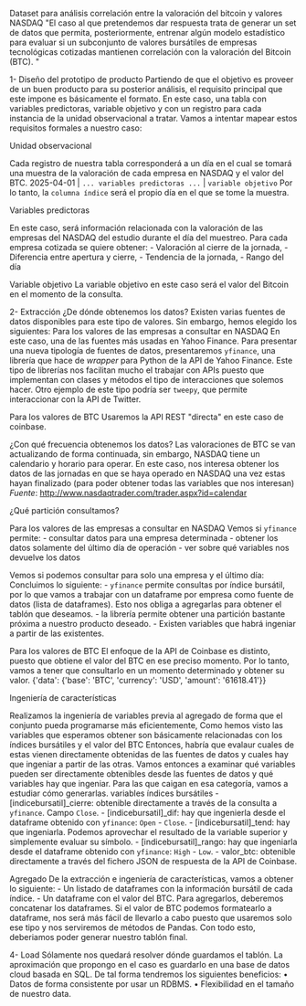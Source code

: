 Dataset para análisis correlación entre la valoración del bitcoin y valores NASDAQ
    "El caso al que pretendemos dar respuesta trata de generar un set de datos que permita, posteriormente, entrenar algún modelo estadístico para evaluar si un subconjunto de valores bursátiles de empresas tecnológicas cotizadas mantienen correlación con la valoración del Bitcoin (BTC).  "

1- Diseño del prototipo de producto
    Partiendo de que el objetivo es proveer de un buen producto para su posterior análisis, el requisito principal que este impone es básicamente el formato. En este caso, una tabla con variables predictoras, variable objetivo y con un registro para cada instancia de la unidad observacional a tratar. Vamos a intentar mapear estos requisitos formales a nuestro caso:

Unidad observacional

Cada registro de nuestra tabla corresponderá a un día en el cual se tomará una muestra de la valoración de cada empresa en NASDAQ y el valor del BTC.
2025-04-01 | `... variables predictoras ...` | `variable objetivo`
Por lo tanto, la `columna índice` será el propio día en el que se tome la muestra.

Variables predictoras

En este caso, será información relacionada con la valoración de las empresas del NASDAQ del estudio durante el día del muestreo. Para cada empresa cotizada se quiere obtener:
    - Valoración al cierre de la jornada,
    - Diferencia entre apertura y cierre,
    - Tendencia de la jornada,
    - Rango del día

Variable objetivo
La variable objetivo en este caso será el valor del Bitcoin en el momento de la consulta.

2- Extracción
¿De dónde obtenemos los datos?
Existen varias fuentes de datos disponibles para este tipo de valores. Sin embargo, hemos elegido los siguientes:
Para los valores de las empresas a consultar en NASDAQ
En este caso, una de las fuentes más usadas en Yahoo Finance. Para presentar una nueva tipología de fuentes de datos, presentaremos `yfinance`, una librería que hace de *wrapper* para Python de la API de Yahoo Finance.
Este tipo de librerías nos facilitan mucho el trabajar con APIs puesto que implementan con clases y métodos el tipo de interacciones que solemos hacer. Otro ejemplo de este tipo podría ser `tweepy`, que permite interaccionar con la API de Twitter.

Para los valores de BTC
Usaremos la API REST \"directa\" en este caso de coinbase.

¿Con qué frecuencia obtenemos los datos?
Las valoraciones de BTC se van actualizando de forma continuada, sin embargo, NASDAQ tiene un calendario y horario para operar. En este caso, nos interesa obtener los datos de las jornadas en que se haya operado en NASDAQ una vez estas hayan finalizado (para poder obtener todas las variables que nos interesan)
    *Fuente*: http://www.nasdaqtrader.com/trader.aspx?id=calendar

¿Qué partición consultamos?

Para los valores de las empresas a consultar en NASDAQ 
Vemos si `yfinance` permite:
    - consultar datos para una empresa determinada
    - obtener los datos solamente del último día de operación
    - ver sobre qué variables nos devuelve los datos

Vemos si podemos consultar para solo una empresa y el último día:
Concluimos lo siguiente:
    - `yfinance` permite consultas por índice bursátil, por lo que vamos a trabajar con un dataframe por empresa como fuente de datos (lista de dataframes). Esto nos obliga a agregarlas para obtener el tablón que deseamos.
    - la librería permite obtener una partición bastante próxima a nuestro producto deseado.
    - Existen variables que habrá ingeniar a partir de las existentes.

Para los valores de BTC
El enfoque de la API de Coinbase es distinto, puesto que obtiene el valor del BTC en ese preciso momento. Por lo tanto, vamos a tener que consultarlo en un momento determinado y obtener su valor.
{'data': {'base': 'BTC', 'currency': 'USD', 'amount': '61618.41'}}

Ingeniería de características

Realizamos la ingeniería de variables previa al agregado de forma que el conjunto pueda programarse más eficientemente,
Como hemos visto las variables que esperamos obtener son básicamente relacionadas con los índices bursátiles y el valor del BTC
 Entonces, habría que evalaur cuales de estas vienen directamente obtenidas de las fuentes de datos y cuales hay que ingeniar a partir de las otras. Vamos entonces a examinar qué variables pueden ser directamente obtenibles desde las fuentes de datos y qué variables hay que ingeniar. Para las que caigan en esa categoría, vamos a estudiar cómo generarlas.
    variables índices bursátiles
    - [indicebursatil]_cierre: obtenible directamente a través de la consulta a `yfinance`. Campo `Close`.
    - [indicebursatil]_dif: hay que ingenierla desde el dataframe obtenido con `yfinance`: `Open` - `Close`.
    - [indicebursatil]_tend: hay que ingeniarla. Podemos aprovechar el resultado de la variable superior y simplemente evaluar su símbolo.
    - [indicebursatil]_rango: hay que ingeniarla desde el dataframe obtenido con `yfinance`: `High` - `Low`.
    - valor_btc: obtenible directamente a través del fichero JSON de respuesta de la API de Coinbase.

Agregado
De la extracción e ingeniería de características, vamos a obtener lo siguiente:
    - Un listado de dataframes con la información bursátil de cada índice.
    - Un dataframe con el valor del BTC.
Para agregarlos, deberemos concatenar los dataframes. Si el valor de BTC podemos formatearlo a dataframe, nos será más fácil de llevarlo a cabo puesto que usaremos solo ese tipo y nos serviremos de métodos de Pandas.
Con todo esto, deberiamos poder generar nuestro tablón final.

  4- Load
    Sólamente nos quedará resolver dónde guardamos el tablón.
    La aproximación que propongo en el caso es guardarlo en una base de datos cloud basada en SQL.
    De tal forma tendremos los siguientes beneficios:
•	Datos de forma consistente por usar un RDBMS.
•	Flexibilidad en el tamaño de nuestro data.

